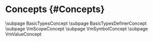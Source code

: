 Concepts {#Concepts}
========

\subpage BasicTypesConcept
\subpage BasicTypesDefinerConcept
\subpage VmScopeConcept
\subpage VmSymbolConcept
\subpage VmValueConcept

